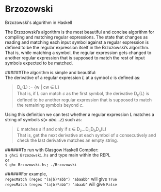# Brzozowski
Brzozowski's algorithm in Haskell

The Brzozowski’s algorithm is the most beautiful and concise algorithm for compiling and matching regular expressions. The state that changes as reading and matching each input symbol against a regular expression is defined to be the regular expression itself in the Brzozowski’s algorithm. That is, while matching a symbol, the regular expression gets changed to another regular expression that is supposed to match the rest of input symbols expected to be matched.

######The algorithm is simple and beautiful:  
The derivative of a regular expression *L* at a symbol *c* is defined as:  
> D<sub>c</sub>(L) := {w | cw ∈ L}  
> That is, if *L* can match *c* as the first symbol, the derivative D<sub>c</sub>(L) is defined to be another regular expression that is supposed to match the remaining symbols beyond *c*.  

Using this definition we can test whether a regular expression *L* matches a string of symbols *s*(= *abc...z*) such as:
> *L* matches *s* if and only if ε ∈ D<sub>z</sub>...D<sub>c</sub>D<sub>b</sub>D<sub>a</sub>(L)  
> That is, get the next derivative at each symbol of *s* consecutively and check the last derivative matches an empty string.

######To run with Glasgow Haskell Compiler:  
`$ ghci Brzozowski.hs` and type main within the REPL  
or  
`$ ghc Brzozowski.hs; ./Brzozowski`

######For example,  
`regexMatch (regex "(a|b)*abb") "abaabb"` will give `True`  
`regexMatch (regex "(a|b)*abb") "abaab"` will give `False`  
